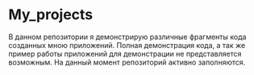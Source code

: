 # My_projects
В данном репозитории я демонстрирую различные фрагменты кода созданных мною приложений. Полная демонстрация кода, а так же пример работы приложений для демонстрации не представляется возможным. На данный момент репозиторий активно заполняются.
